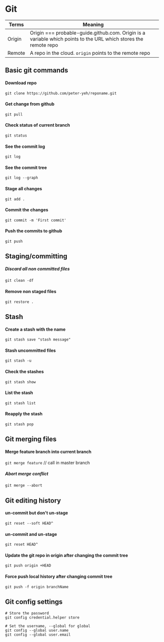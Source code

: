 # Git

| Terms | Meaning |
| --- | --- |
| Origin | Origin === probable-guide.github.com. Origin is a variable which points to the URL which stores the remote repo |
| Remote | A repo in the cloud. `origin` points to the remote repo |

## Basic git commands
#### Download repo
`git clone https://github.com/peter-yeh/reponame.git`

#### Get change from github
`git pull`

#### Check status of current branch
`git status`

#### See the commit log
`git log`

#### See the commit tree
`git log --graph`

#### Stage all changes
`git add .`

#### Commit the changes
`git commit -m 'First commit'` 

#### Push the commits to github
`git push`


## Staging/committing
##### Discard all non committed files
`git clean -df`

#### Remove non staged files
`git restore .`


## Stash
#### Create a stash with the name
`git stash save "stash message"`

#### Stash uncommitted files
`git stash -u`

#### Check the stashes
`git stash show`

#### List the stash
`git stash list`

#### Reapply the stash
`git stash pop`


## Git merging files
#### Merge feature branch into current branch
`git merge feature` // call in master branch

##### Abort merge conflict
`git merge --abort`


## Git editing history
#### un-commit but don't un-stage
`git reset --soft HEAD^`

#### un-commit and un-stage
`git reset HEAD^`

#### Update the git repo in origin after changing the commit tree
`git push origin +HEAD`

#### Force push local history after changing commit tree
`git push -f origin branchName`

## Git config settings
``` properties
# Store the password
git config credential.helper store

# Set the username, --global for global
git config --global user.name
git config --global user.email
```
